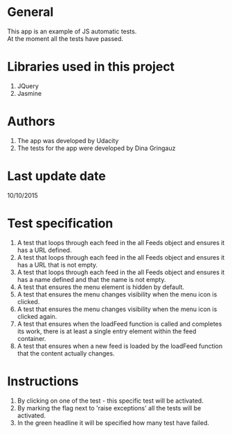 # General

This app is an example of JS automatic tests. <br />
At the moment all the tests have passed.

# Libraries used in this project

1. JQuery 
2. Jasmine

# Authors

1. The app was developed by Udacity 
2. The tests for the app were developed by Dina Gringauz

# Last update date

10/10/2015

# Test specification

1. A test that loops through each feed in the all Feeds object and ensures it has a URL defined. 
2. A test that loops through each feed in the all Feeds object and ensures it has a URL that is not empty. 
3. A test that loops through each feed in the all Feeds object and ensures it has a name defined and that the name is not empty. 
4. A test that ensures the menu element is hidden by default. 
5. A test that ensures the menu changes visibility when the menu icon is clicked. 
6. A test that ensures the menu changes visibility when the menu icon is clicked again. 
7. A test that ensures when the loadFeed function is called and completes its work, there is at least a single entry element within the feed container.
8. A test that ensures when a new feed is loaded by the loadFeed function that the content actually changes.

# Instructions 

1. By clicking on one of the test - this specific test will be activated. 
2. By marking the flag next to 'raise exceptions' all the tests will be activated. 
3. In the green headline it will be specified how many test have failed.  
